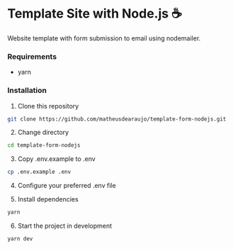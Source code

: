# Template Site with Node.js :coffee:

Website template with form submission to email using nodemailer.

### Requirements

- yarn

### Installation

1.  Clone this repository

```sh
git clone https://github.com/matheusdearaujo/template-form-nodejs.git
```

2.  Change directory

```sh
cd template-form-nodejs
```

3. Copy .env.example to .env

```sh
cp .env.example .env
```

4. Configure your preferred .env file

5. Install dependencies

```sh
yarn
```

6.  Start the project in development

```sh
yarn dev
```
